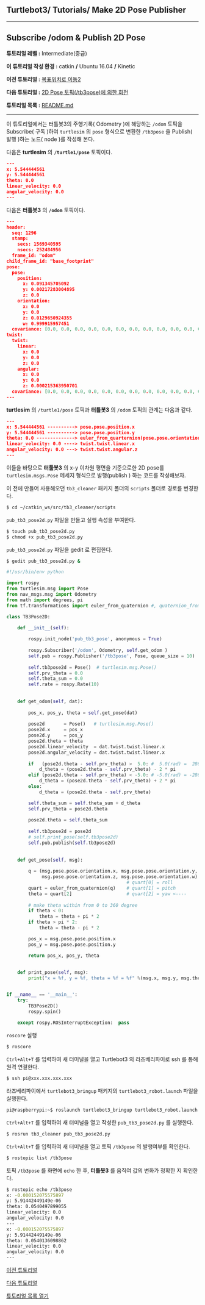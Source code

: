 ## Turtlebot3/ Tutorials/ Make 2D Pose Publisher



---

## Subscribe /odom & Publish 2D Pose

**튜토리얼 레벨 :**  Intermediate(중급)

**이 튜토리얼 작성 환경 :**  catkin **/** Ubuntu 16.04 **/** Kinetic

**이전 튜토리얼 :** [목표위치로 이동2](./tb3_4_GoToGoal.md)

**다음 튜토리얼 :** [2D Pose 토픽(/tb3pose)에 의한 회전](./tb3_6_Rotate_by_Pose2D.md)

**튜토리얼 목록 :** [README.md](../../README.md)

------

이 튜토리얼에서는 터틀봇3의 주행기록( Odometry )에 해당하는 `/odom` 토픽을 Subscribe( 구독 )하여 `turtlesim` 의 `pose` 형식으로 변환한 `/tb3pose` 을 Publish( 발행 )하는 노드( node )를 작성해 본다. 



다음은  **turtlesim** 의 **`/turtle1/pose`** 토픽이다. 

```json
---
x: 5.544444561
y: 5.544444561
theta: 0.0
linear_velocity: 0.0
angular_velocity: 0.0
---
```



다음은 **터틀봇3** 의 **`/odom`** 토픽이다. 

```json
---
header: 
  seq: 1296
  stamp: 
    secs: 1569340595
    nsecs: 252484956
  frame_id: "odom"
child_frame_id: "base_footprint"
pose: 
  pose: 
    position: 
      x: 0.091345705092
      y: 0.00217283004895
      z: 0.0
    orientation: 
      x: 0.0
      y: 0.0
      z: 0.0129650924355
      w: 0.999915957451
  covariance: [0.0, 0.0, 0.0, 0.0, 0.0, 0.0, 0.0, 0.0, 0.0, 0.0, 0.0, 0.0, 0.0, 0.0, 0.0, 0.0, 0.0, 0.0, 0.0, 0.0, 0.0, 0.0, 0.0, 0.0, 0.0, 0.0, 0.0, 0.0, 0.0, 0.0, 0.0, 0.0, 0.0, 0.0, 0.0, 0.0]
twist: 
  twist: 
    linear: 
      x: 0.0
      y: 0.0
      z: 0.0
    angular: 
      x: 0.0
      y: 0.0
      z: 0.000215363950701
  covariance: [0.0, 0.0, 0.0, 0.0, 0.0, 0.0, 0.0, 0.0, 0.0, 0.0, 0.0, 0.0, 0.0, 0.0, 0.0, 0.0, 0.0, 0.0, 0.0, 0.0, 0.0, 0.0, 0.0, 0.0, 0.0, 0.0, 0.0, 0.0, 0.0, 0.0, 0.0, 0.0, 0.0, 0.0, 0.0, 0.0]
---
```



**turtlesim** 의 `/turtle1/pose` 토픽과 **터틀봇3** 의 `/odom` 토픽의 관계는 다음과 같다. 

```json
---
x: 5.544444561 ----------> pose.pose.position.x
y: 5.544444561 ----------> pose.pose.position.y
theta: 0.0 --------------> euler_from_quarternion(pose.pose.orientation.x,y,z,w)[2]
linear_velocity: 0.0 ----> twist.twist.linear.x
angular_velocity: 0.0 ---> twist.twist.angular.z
---
```



이들을 바탕으로 **터툴봇3** 의 x-y 이차원 평면을 기준으로한 2D pose를 `turtlesim.msgs.Pose` 메세지 형식으로 발행(publish ) 하는 코드를 작성해보자.



이 전에 만들어 사용해오던  `tb3_cleaner` 패키지 폴더의 `scripts` 폴더로 경로를 변경한다.

```bash
$ cd ~/catkin_ws/src/tb3_cleaner/scripts
```

`pub_tb3_pose2d.py` 파일을 만들고 실행 속성을 부여한다. 

```bash
$ touch pub_tb3_pose2d.py
$ chmod +x pub_tb3_pose2d.py
```

`pub_tb3_pose2d.py` 파일을 gedit 로 편집한다. 

```bash
$ gedit pub_tb3_pose2d.py &
```

```python
#!/usr/bin/env python

import rospy
from turtlesim.msg import Pose
from nav_msgs.msg import Odometry
from math import degrees, pi
from tf.transformations import euler_from_quaternion #, quaternion_from_euler

class TB3Pose2D:

    def __init__(self):
    
        rospy.init_node('pub_tb3_pose', anonymous = True)
        
        rospy.Subscriber('/odom', Odometry, self.get_odom )
        self.pub = rospy.Publisher('/tb3pose', Pose, queue_size = 10)
        
        self.tb3pose2d = Pose()  # turtlesim.msg.Pose()      
        self.prv_theta = 0.0
        self.theta_sum = 0.0
        self.rate = rospy.Rate(10)
        
        
    def get_odom(self, dat):
        
        pos_x, pos_y, theta = self.get_pose(dat)
        
        pose2d       = Pose()   # turtlesim.msg.Pose()
        pose2d.x     = pos_x
        pose2d.y     = pos_y
        pose2d.theta = theta
        pose2d.linear_velocity  = dat.twist.twist.linear.x
        pose2d.angular_velocity = dat.twist.twist.linear.x
        
        if   (pose2d.theta - self.prv_theta) >  5.0: #  5.0(rad) =  286.479(deg)
            d_theta = (pose2d.theta - self.prv_theta) - 2 * pi            
        elif (pose2d.theta - self.prv_theta) < -5.0: # -5.0(rad) = -286.479(deg)
            d_theta = (pose2d.theta - self.prv_theta) + 2 * pi
        else:
            d_theta = (pose2d.theta - self.prv_theta)

        self.theta_sum = self.theta_sum + d_theta
        self.prv_theta = pose2d.theta
        
        pose2d.theta = self.theta_sum
        
        self.tb3pose2d = pose2d
        # self.print_pose(self.tb3pose2d)
        self.pub.publish(self.tb3pose2d)
        
        
    def get_pose(self, msg):
        
        q = (msg.pose.pose.orientation.x, msg.pose.pose.orientation.y, 
             msg.pose.pose.orientation.z, msg.pose.pose.orientation.w)
                                            # quart[0] = roll
        quart = euler_from_quaternion(q)    # quart[1] = pitch
        theta = quart[2]                    # quart[2] = yaw <----
        
    	# make theta within from 0 to 360 degree
        if theta < 0:
            theta = theta + pi * 2
        if theta > pi * 2:
            theta = theta - pi * 2

        pos_x = msg.pose.pose.position.x
        pos_y = msg.pose.pose.position.y

        return pos_x, pos_y, theta
        
        
    def print_pose(self, msg):
        print("x = %f, y = %f, theta = %f = %f" %(msg.x, msg.y, msg.theta, degrees(msg.theta)))


if __name__ == '__main__':
    try:
        TB3Pose2D()
        rospy.spin()
        
    except rospy.ROSInterruptException:  pass

```



`roscore` 실행

```bash
$ roscore
```



`Ctrl+Alt+T` 를 입력하여 새 터미널을 열고 Turtlebot3 의 라즈베리파이로 ssh 를 통해 원격 연결한다.

```bash
$ ssh pi@xxx.xxx.xxx.xxx
```



라즈베리파이에서 ```turtlebot3_bringup``` 패키지의 `turtlebot3_robot.launch` 파일을 실행한다.

```bash
pi@raspberrypi:~$ roslaunch turtlebot3_bringup turtlebot3_robot.launch
```



`Ctrl+Alt+T` 를 입력하여 새 터미널을 열고 작성한  `pub_tb3_pose2d.py` 를 실행한다. 

```bash
$ rosrun tb3_cleaner pub_tb3_pose2d.py
```



`Ctrl+Alt+T` 를 입력하여 새 터미널을 열고 토픽 `/tb3pose` 의  발행여부를 확인한다.

```bash
$ rostopic list /tb3pose
```



토픽 `/tb3pose` 를 화면에 `echo` 한 후, **터틀봇3** 를 움직여 값의 변화가 정확한 지 확인한다.

```bash
$ rostopic echo /tb3pose
x: -0.000152075575897
y: 5.91442449149e-06
theta: 0.0540497899055
linear_velocity: 0.0
angular_velocity: 0.0
---
x: -0.000152075575897
y: 5.91442449149e-06
theta: 0.0540136098862
linear_velocity: 0.0
angular_velocity: 0.0
---
```



[이전 튜토리얼](./tb3_4_GoToGoal.md)

[다음 튜토리얼](./tb3_6_Rotate_by_Pose2D.md)

[튜토리얼 목록 열기](../README.md)

